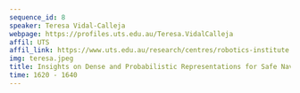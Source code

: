 ```yaml
---
sequence_id: 8
speaker: Teresa Vidal-Calleja
webpage: https://profiles.uts.edu.au/Teresa.VidalCalleja
affil: UTS
affil_link: https://www.uts.edu.au/research/centres/robotics-institute
img: teresa.jpeg
title: Insights on Dense and Probabilistic Representations for Safe Navigation and Manipulation
time: 1620 - 1640
---
```

